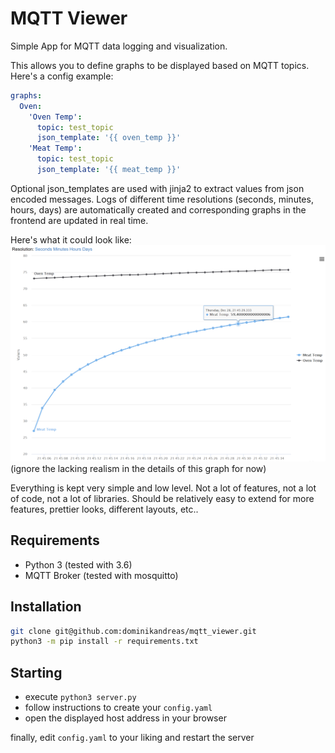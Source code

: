# MQTT Viewer

Simple App for MQTT data logging and visualization.

This allows you to define graphs to be displayed based 
on MQTT topics. Here's a config example:

```yaml
graphs:
  Oven:
    'Oven Temp':
      topic: test_topic
      json_template: '{{ oven_temp }}'
    'Meat Temp':
      topic: test_topic
      json_template: '{{ meat_temp }}'
```
Optional json_templates are used with jinja2 to extract values from json encoded messages. 
Logs of different time resolutions (seconds, minutes, hours, days) are automatically created
and corresponding graphs in the frontend are updated in real time.

Here's what it could look like:
![graph](https://github.com/dominikandreas/mqtt_viewer/blob/master/graph.png?raw=true)
(ignore the lacking realism in the details of this graph for now)

Everything is kept very simple and low level. Not a lot of 
features, not a lot of code, not a lot of libraries.
Should be relatively easy to extend for more features, 
prettier looks, different layouts, etc..

## Requirements
 - Python 3 (tested with 3.6)
 - MQTT Broker (tested with mosquitto)

## Installation
```bash
git clone git@github.com:dominikandreas/mqtt_viewer.git
python3 -m pip install -r requirements.txt 
```

## Starting
- execute ``python3 server.py``
- follow instructions to create your ``config.yaml``
- open the displayed host address in your browser

finally, edit ``config.yaml`` to your liking and restart the server

